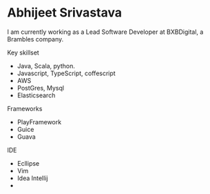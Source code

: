 # Abhijeet Srivastava

I am currently working as a Lead Software Developer at BXBDigital, a Brambles
company.

Key skillset
- Java, Scala, python.
- Javascript, TypeScript, coffescript
- AWS
- PostGres, Mysql
- Elasticsearch

Frameworks
- PlayFramework
- Guice
- Guava

IDE
- Ecllipse
- Vim
- Idea Intellij
- 
